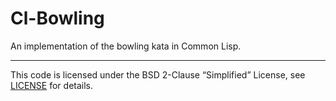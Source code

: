# Cl-Bowling

An implementation of the bowling kata in Common Lisp. 

----
This code is licensed under the BSD 2-Clause “Simplified” License, see [LICENSE](LICENSE) for details.


